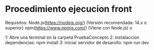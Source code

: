 # Procedimiento ejecucion front

Requisitos:
Node.js(https://nodejs.org/) (Versión recomendada: 14.x o superior)
npm(https://www.npmjs.com/) (Viene con Node.js) o

1: Abre una terminal en la carpeta PruebaConcepto
2: instalaccion dependencias: npm install
3: iniciar servidor de desarollo: npm run dev
